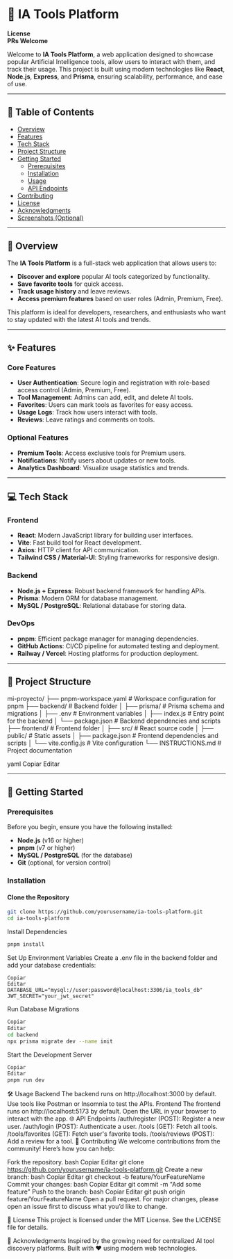# 🚀 IA Tools Platform

**License**  
**PRs Welcome**

Welcome to **IA Tools Platform**, a web application designed to showcase popular Artificial Intelligence tools, allow users to interact with them, and track their usage. This project is built using modern technologies like **React**, **Node.js**, **Express**, and **Prisma**, ensuring scalability, performance, and ease of use.

---

## 📌 Table of Contents
- [Overview](#overview)
- [Features](#features)
- [Tech Stack](#tech-stack)
- [Project Structure](#project-structure)
- [Getting Started](#getting-started)
  - [Prerequisites](#prerequisites)
  - [Installation](#installation)
  - [Usage](#usage)
  - [API Endpoints](#api-endpoints)
- [Contributing](#contributing)
- [License](#license)
- [Acknowledgments](#acknowledgments)
- [Screenshots (Optional)](#screenshots-optional)

---

## 🌟 Overview

The **IA Tools Platform** is a full-stack web application that allows users to:

- **Discover and explore** popular AI tools categorized by functionality.
- **Save favorite tools** for quick access.
- **Track usage history** and leave reviews.
- **Access premium features** based on user roles (Admin, Premium, Free).

This platform is ideal for developers, researchers, and enthusiasts who want to stay updated with the latest AI tools and trends.

---

## ✨ Features

### Core Features
- **User Authentication**: Secure login and registration with role-based access control (Admin, Premium, Free).
- **Tool Management**: Admins can add, edit, and delete AI tools.
- **Favorites**: Users can mark tools as favorites for easy access.
- **Usage Logs**: Track how users interact with tools.
- **Reviews**: Leave ratings and comments on tools.

### Optional Features
- **Premium Tools**: Access exclusive tools for Premium users.
- **Notifications**: Notify users about updates or new tools.
- **Analytics Dashboard**: Visualize usage statistics and trends.

---

## 💻 Tech Stack

### Frontend
- **React**: Modern JavaScript library for building user interfaces.
- **Vite**: Fast build tool for React development.
- **Axios**: HTTP client for API communication.
- **Tailwind CSS / Material-UI**: Styling frameworks for responsive design.

### Backend
- **Node.js + Express**: Robust backend framework for handling APIs.
- **Prisma**: Modern ORM for database management.
- **MySQL / PostgreSQL**: Relational database for storing data.

### DevOps
- **pnpm**: Efficient package manager for managing dependencies.
- **GitHub Actions**: CI/CD pipeline for automated testing and deployment.
- **Railway / Vercel**: Hosting platforms for production deployment.

---

## 📂 Project Structure

mi-proyecto/ ├── pnpm-workspace.yaml # Workspace configuration for pnpm ├── backend/ # Backend folder │ ├── prisma/ # Prisma schema and migrations │ ├── .env # Environment variables │ ├── index.js # Entry point for the backend │ └── package.json # Backend dependencies and scripts ├── frontend/ # Frontend folder │ ├── src/ # React source code │ ├── public/ # Static assets │ ├── package.json # Frontend dependencies and scripts │ └── vite.config.js # Vite configuration └── INSTRUCTIONS.md # Project documentation

yaml
Copiar
Editar

---

## 🚀 Getting Started

### Prerequisites
Before you begin, ensure you have the following installed:
- **Node.js** (v16 or higher)
- **pnpm** (v7 or higher)
- **MySQL / PostgreSQL** (for the database)
- **Git** (optional, for version control)

### Installation

#### Clone the Repository
```bash
git clone https://github.com/yourusername/ia-tools-platform.git
cd ia-tools-platform
```
Install Dependencies
```bash
pnpm install
```
Set Up Environment Variables
Create a .env file in the backend folder and add your database credentials:

```env
Copiar
Editar
DATABASE_URL="mysql://user:password@localhost:3306/ia_tools_db"
JWT_SECRET="your_jwt_secret"
```
Run Database Migrations
```bash
Copiar
Editar
cd backend
npx prisma migrate dev --name init
```
Start the Development Server
```bash
Copiar
Editar
pnpm run dev
```
🛠️ Usage
Backend
The backend runs on http://localhost:3000 by default.
Use tools like Postman or Insomnia to test the APIs.
Frontend
The frontend runs on http://localhost:5173 by default.
Open the URL in your browser to interact with the app.
🌐 API Endpoints
/auth/register (POST): Register a new user.
/auth/login (POST): Authenticate a user.
/tools (GET): Fetch all tools.
/tools/favorites (GET): Fetch user's favorite tools.
/tools/reviews (POST): Add a review for a tool.
🤝 Contributing
We welcome contributions from the community! Here’s how you can help:

Fork the repository.
bash
Copiar
Editar
git clone https://github.com/yourusername/ia-tools-platform.git
Create a new branch:
bash
Copiar
Editar
git checkout -b feature/YourFeatureName
Commit your changes:
bash
Copiar
Editar
git commit -m "Add some feature"
Push to the branch:
bash
Copiar
Editar
git push origin feature/YourFeatureName
Open a pull request.
For major changes, please open an issue first to discuss what you’d like to change.

📜 License
This project is licensed under the MIT License. See the LICENSE file for details.

🙏 Acknowledgments
Inspired by the growing need for centralized AI tool discovery platforms.
Built with ❤️ using modern web technologies.

